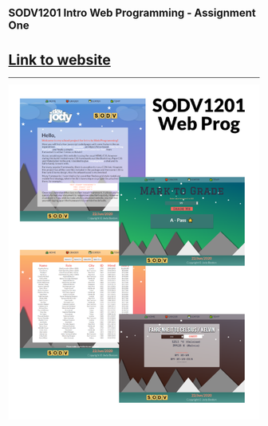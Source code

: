 ## SODV1201 Intro Web Programming - Assignment One
# [Link to website](https://devjody.github.io/sodv1201_webprog_a1/index.html)
-----
![SODV1201 - Assignment One - Webpage with JS](img/readme-image.png)
